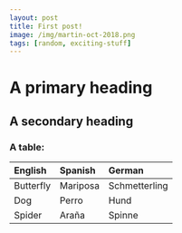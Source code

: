 ```yaml
---
layout: post
title: First post!
image: /img/martin-oct-2018.png
tags: [random, exciting-stuff]
---
```


# A primary heading

## A secondary heading

### A table:

| English | Spanish | German |
| :------ |:--- | :--- |
| Butterfly | Mariposa | Schmetterling |
| Dog | Perro | Hund |
| Spider | Araña | Spinne |
